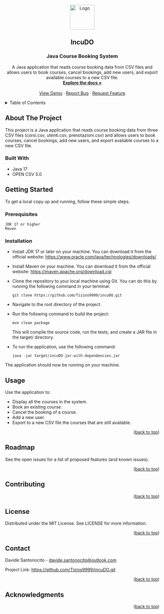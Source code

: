 <!-- PROJECT LOGO -->
<br />
<div align="center">
  <a href="https://github.com/your_username/repo_name">
    <img src="images/logo.png" alt="Logo" width="80" height="80">
  </a>
  <h2>IncuDO</h2>
  <h3 align="center">Java Course Booking System</h3>
  <p align="center">
    A Java application that reads course booking data from CSV files and allows users to book courses, cancel bookings, add new users, and export available courses to a new CSV file.
    <br />
    <a href="https://github.com/your_username/repo_name"><strong>Explore the docs »</strong></a>
    <br />
    <br />
    <a href="https://github.com/your_username/repo_name">View Demo</a>
    ·
    <a href="https://github.com/your_username/repo_name/issues">Report Bug</a>
    ·
    <a href="https://github.com/your_username/repo_name/issues">Request Feature</a>
  </p>
</div>
<!-- TABLE OF CONTENTS -->
<details>
  <summary>Table of Contents</summary>
  <ol>
    <li>
      <a href="#about-the-project">About The Project</a>
      <ul>
        <li><a href="#built-with">Built With</a></li>
      </ul>
    </li>
    <li>
      <a href="#getting-started">Getting Started</a>
      <ul>
        <li><a href="#prerequisites">Prerequisites</a></li>
        <li><a href="#installation">Installation</a></li>
      </ul>
    </li>
    <li><a href="#usage">Usage</a></li>
    <li><a href="#roadmap">Roadmap</a></li>
    <li><a href="#contributing">Contributing</a></li>
    <li><a href="#license">License</a></li>
    <li><a href="#contact">Contact</a></li>
    <li><a href="#acknowledgments">Acknowledgments</a></li>
  </ol>
</details>
<!-- ABOUT THE PROJECT -->

## About The Project

This project is a Java application that reads course booking data from three CSV files (corsi.csv, utenti.csv, prenotazioni.csv) and allows users to book courses, cancel bookings, add new users, and export available courses to a new CSV file.

### Built With

 - Java 17
 - OPEN CSV 5.0

<!-- GETTING STARTED -->

## Getting Started

To get a local copy up and running, follow these simple steps.

### Prerequisites

    JDK 17 or higher
    Maven

### Installation

- Install JDK 17 or later on your machine. You can download it from the official website: https://www.oracle.com/java/technologies/downloads/

- Install Maven on your machine. You can download it from the official website: https://maven.apache.org/download.cgi

- Clone the repository to your local machine using Git. You can do this by running the following command in your terminal:

	  git clone https://github.com/Tizios9999/incuDO.git

- Navigate to the root directory of the project.

- Run the following command to build the project:

      mvn clean package

  This will compile the source code, run the tests, and create a JAR file in the target/ directory.

- To run the application, use the following command:

      java -jar target/incuDO-jar-with-dependencies.jar


The application should now be running on your machine.

<!-- USAGE EXAMPLES -->

## Usage

Use the application to:

- Display all the courses in the system.
- Book an existing course.
- Cancel the booking of a course.
- Add a new user.
- Export to a new CSV file the courses that are still available.

<p align="right">(<a href="#readme-top">back to top</a>)</p>
<!-- ROADMAP -->

## Roadmap

See the open issues for a list of proposed features (and known issues).
<p align="right">(<a href="#readme-top">back to top</a>)</p>
<!-- CONTRIBUTING -->

## Contributing



<p align="right">(<a href="#readme-top">back to top</a>)</p>
<!-- LICENSE -->

## License

Distributed under the MIT License. See LICENSE for more information.
<p align="right">(<a href="#readme-top">back to top</a>)</p>
<!-- CONTACT -->

## Contact

Davide Santonocito - davide.santonocito@outlook.com

Project Link: https://github.com/Tizios9999/incuDO.git
<p align="right">(<a href="#readme-top">back to top</a>)</p>
<!-- ACKNOWLEDGMENTS -->

## Acknowledgments


<p align="right">(<a href="#readme-top">back to top</a>)</p>
<!-- MARKDOWN LINKS & IMAGES -->
<!-- https://www.markdownguide.org/basic-syntax/#reference-style-links -->